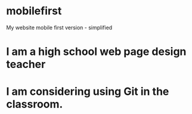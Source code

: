 # mobilefirst
My website mobile first version - simplified
# I am a high school web page design teacher
# I am considering using Git in the classroom.  
